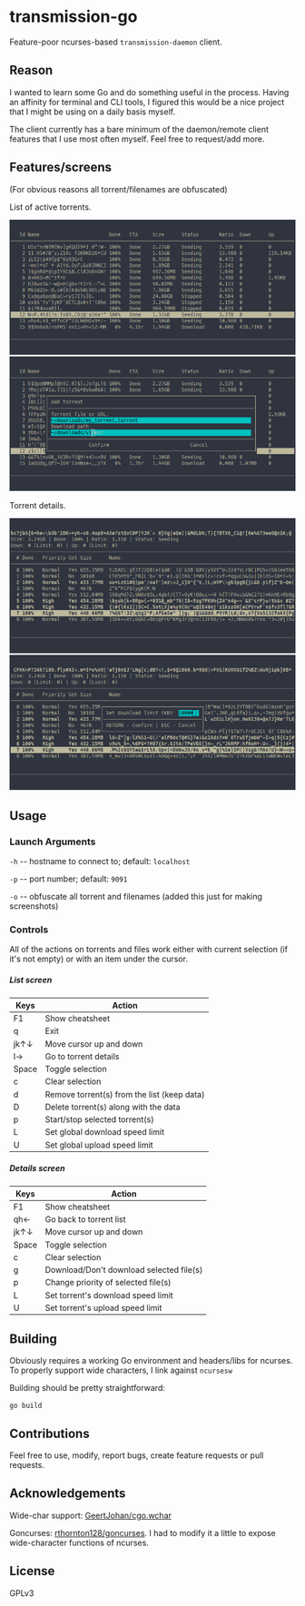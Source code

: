 # transmission-go

Feature-poor ncurses-based `transmission-daemon` client.

## Reason

I wanted to learn some Go and do something useful in the process. Having an affinity for terminal and CLI tools, I figured this would be a nice project that I might be using on a daily basis myself.

The client currently has a bare minimum of the daemon/remote client features that I use most often myself. Feel free to request/add more.

## Features/screens

(For obvious reasons all torrent/filenames are obfuscated)

List of active torrents.

![list](img/list.png)
![adding torrent](img/new_torrent.png)

Torrent details.

![details](img/details.png)
![speed limit](img/down_limit_dialog.png)

## Usage

### Launch Arguments

`-h` -- hostname to connect to; default: `localhost`

`-p` -- port number; default: `9091`

`-o` -- obfuscate all torrent and filenames (added this just for making screenshots)

### Controls

All of the actions on torrents and files work either with current selection (if it's not empty) or with an item under the cursor.

##### List screen

| Keys  | Action |
|-------|--------|
| F1    | Show cheatsheet |
| q     | Exit |
| jk↑↓  | Move cursor up and down |
| l→    | Go to torrent details |
| Space | Toggle selection |
| c     | Clear selection |
| d     | Remove torrent(s) from the list (keep data) |
| D     | Delete torrent(s) along with the data |
| p     | Start/stop selected torrent(s) |
| L     | Set global download speed limit |
| U     | Set global upload speed limit |

##### Details screen

| Keys  | Action |
|-------|--------|
| F1    | Show cheatsheet |
| qh←   | Go back to torrent list |
| jk↑↓  | Move cursor up and down |
| Space | Toggle selection |
| c     | Clear selection |
| g     | Download/Don't download selected file(s) |
| p     | Change priority of selected file(s) |
| L     | Set torrent's download speed limit |
| U     | Set torrent's upload speed limit |

## Building

Obviously requires a working Go environment and headers/libs for ncurses. To properly support wide characters, I link against `ncursesw`

Building should be pretty straightforward:
```
go build
```

## Contributions

Feel free to use, modify, report bugs, create feature requests or pull requests.

## Acknowledgements

Wide-char support: [GeertJohan/cgo.wchar](https://github.com/GeertJohan/cgo.wchar)

Goncurses: [rthornton128/goncurses](https://github.com/rthornton128/goncurses). I had to modify it a little to expose wide-character functions of ncurses.

## License

GPLv3
